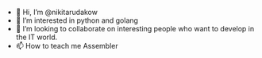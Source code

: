 - 👋 Hi, I’m @nikitarudakow
- 👀 I’m interested in python and golang
- 💞️ I’m looking to collaborate on interesting people who want to develop in the IT world.
- 📫 How to teach me Assembler

<!---
glebrukitin/glebrukitin is a ✨ special ✨ repository because its `README.md` (this file) appears on your GitHub profile.
You can click the Preview link to take a look at your changes.
--->
